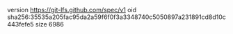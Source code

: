 version https://git-lfs.github.com/spec/v1
oid sha256:35535a205fac95da2a59f6f0f3a3348740c5050897a231891cd8d10c443fefe5
size 6986

